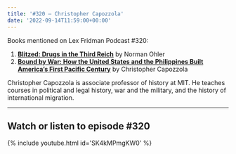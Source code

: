 ```yaml
---
title: '#320 – Christopher Capozzola'
date: '2022-09-14T11:59:00+00:00'
---
```


Books mentioned on Lex Fridman Podcast #320:

1. <b><a href="https://amzn.to/3ApwWtT" target="_blank" rel="sponsored noopener noreferrer">Blitzed: Drugs in the Third Reich</a></b> by Norman Ohler
2. <b><a href="https://amzn.to/3EkEZcq" target="_blank" rel="sponsored noopener noreferrer">Bound by War: How the United States and the Philippines Built America’s First Pacific Century</a></b> by Christopher Capozzola

Christopher Capozzola is associate professor of history at MIT. He teaches courses in political and legal history, war and the military, and the history of international migration.

- - - - - -

## Watch or listen to episode #320

{% include youtube.html id='SK4kMPmgKW0' %}